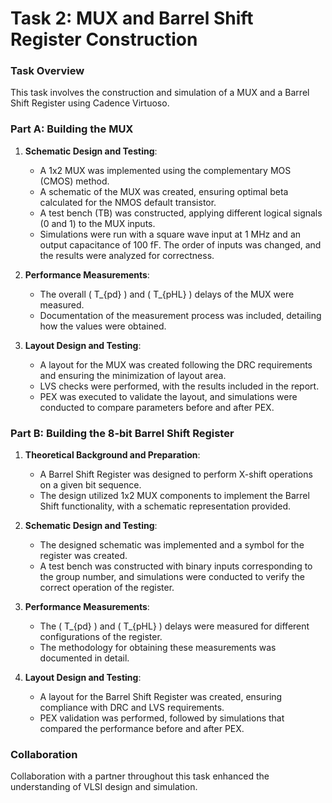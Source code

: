 # Task 2: MUX and Barrel Shift Register Construction

### Task Overview
This task involves the construction and simulation of a MUX and a Barrel Shift Register using Cadence Virtuoso.

### Part A: Building the MUX
1. **Schematic Design and Testing**:
   - A 1x2 MUX was implemented using the complementary MOS (CMOS) method.
   - A schematic of the MUX was created, ensuring optimal beta calculated for the NMOS default transistor.
   - A test bench (TB) was constructed, applying different logical signals (0 and 1) to the MUX inputs.
   - Simulations were run with a square wave input at 1 MHz and an output capacitance of 100 fF. The order of inputs was changed, and the results were analyzed for correctness.

2. **Performance Measurements**:
   - The overall \( T_{pd} \) and \( T_{pHL} \) delays of the MUX were measured.
   - Documentation of the measurement process was included, detailing how the values were obtained.

3. **Layout Design and Testing**:
   - A layout for the MUX was created following the DRC requirements and ensuring the minimization of layout area.
   - LVS checks were performed, with the results included in the report.
   - PEX was executed to validate the layout, and simulations were conducted to compare parameters before and after PEX.

### Part B: Building the 8-bit Barrel Shift Register
1. **Theoretical Background and Preparation**:
   - A Barrel Shift Register was designed to perform X-shift operations on a given bit sequence.
   - The design utilized 1x2 MUX components to implement the Barrel Shift functionality, with a schematic representation provided.

2. **Schematic Design and Testing**:
   - The designed schematic was implemented and a symbol for the register was created.
   - A test bench was constructed with binary inputs corresponding to the group number, and simulations were conducted to verify the correct operation of the register.

3. **Performance Measurements**:
   - The \( T_{pd} \) and \( T_{pHL} \) delays were measured for different configurations of the register.
   - The methodology for obtaining these measurements was documented in detail.

4. **Layout Design and Testing**:
   - A layout for the Barrel Shift Register was created, ensuring compliance with DRC and LVS requirements.
   - PEX validation was performed, followed by simulations that compared the performance before and after PEX.

### Collaboration
Collaboration with a partner throughout this task enhanced the understanding of VLSI design and simulation.
